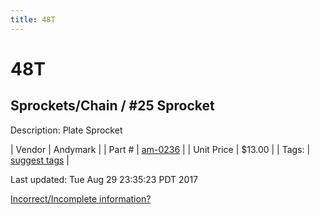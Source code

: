 ```yaml
---
title: 48T
---
```


# 48T
## Sprockets/Chain / #25 Sprocket
Description: 	Plate Sprocket 

| Vendor | Andymark | 
| Part # | [am-0236](http://www.andymark.com/Sprocket-p/am-0236.htm) | 
| Unit Price | $13.00 | 
| Tags: | [suggest tags](https://docs.google.com/forms/d/e/1FAIpQLSeWyY8v3RgOty-MyWmh9U0iivNYN_molChYyS-0U-o-kOAv_g/viewform) | 

Last updated: Tue Aug 29 23:35:23 PDT 2017

 [Incorrect/Incomplete information?](https://docs.google.com/forms/d/e/1FAIpQLSeWyY8v3RgOty-MyWmh9U0iivNYN_molChYyS-0U-o-kOAv_g/viewform)